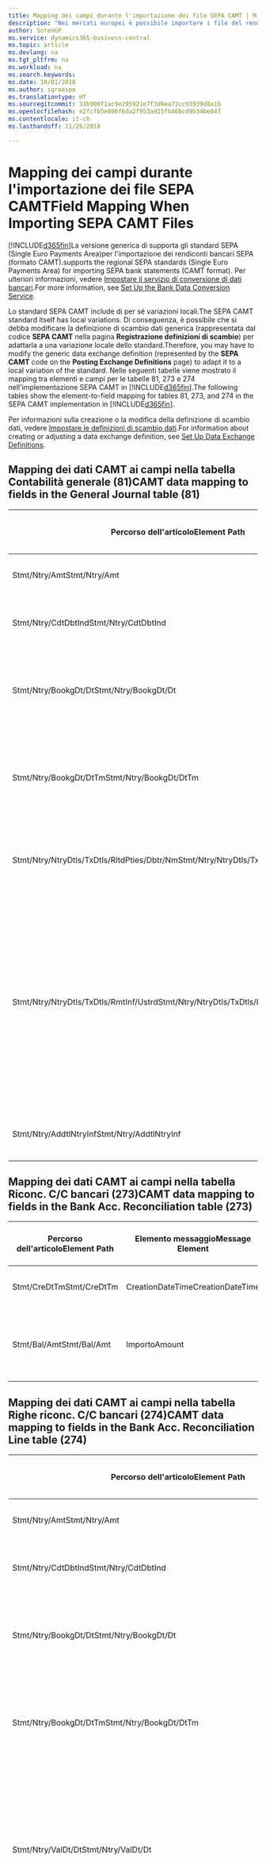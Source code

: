 ```yaml
---
title: Mapping dei campi durante l'importazione dei file SEPA CAMT | Microsoft Docs
description: "Nei mercati europei è possibile importare i file del rendiconto bancario negli standard SEPA (Single Euro Payments Area) locali."
author: SorenGP
ms.service: dynamics365-business-central
ms.topic: article
ms.devlang: na
ms.tgt_pltfrm: na
ms.workload: na
ms.search.keywords: 
ms.date: 10/01/2018
ms.author: sgroespe
ms.translationtype: HT
ms.sourcegitcommit: 33b900f1ac9e295921e7f3d6ea72cc93939d8a1b
ms.openlocfilehash: e2fcfb5e896f6da2f953ad15fb46bcd9b34be047
ms.contentlocale: it-ch
ms.lasthandoff: 11/26/2018

---
```

# <a name="field-mapping-when-importing-sepa-camt-files"></a><span data-ttu-id="e19bf-103">Mapping dei campi durante l'importazione dei file SEPA CAMT</span><span class="sxs-lookup"><span data-stu-id="e19bf-103">Field Mapping When Importing SEPA CAMT Files</span></span>
[!INCLUDE[d365fin](includes/d365fin_md.md)]<span data-ttu-id="e19bf-104">La versione generica di  supporta gli standard SEPA (Single Euro Payments Area)per l'importazione dei rendiconti bancari SEPA (formato CAMT).</span><span class="sxs-lookup"><span data-stu-id="e19bf-104">supports the regional SEPA standards (Single Euro Payments Area) for importing SEPA bank statements (CAMT format).</span></span> <span data-ttu-id="e19bf-105">Per ulteriori informazioni, vedere [Impostare il servizio di conversione di dati bancari](bank-how-setup-bank-data-conversion-service.md).</span><span class="sxs-lookup"><span data-stu-id="e19bf-105">For more information, see [Set Up the Bank Data Conversion Service](bank-how-setup-bank-data-conversion-service.md).</span></span>  

 <span data-ttu-id="e19bf-106">Lo standard SEPA CAMT include di per sé variazioni locali.</span><span class="sxs-lookup"><span data-stu-id="e19bf-106">The SEPA CAMT standard itself has local variations.</span></span> <span data-ttu-id="e19bf-107">Di conseguenza, è possibile che si debba modificare la definizione di scambio dati generica (rappresentata dal codice **SEPA CAMT** nella pagina **Registrazione definizioni di scambio**) per adattarla a una variazione locale dello standard.</span><span class="sxs-lookup"><span data-stu-id="e19bf-107">Therefore, you may have to modify the generic data exchange definition (represented by the **SEPA CAMT** code on the **Posting Exchange Definitions** page) to adapt it to a local variation of the standard.</span></span> <span data-ttu-id="e19bf-108">Nelle seguenti tabelle viene mostrato il mapping tra elementi e campi per le tabelle 81, 273 e 274 nell'implementazione SEPA CAMT in [!INCLUDE[d365fin](includes/d365fin_md.md)].</span><span class="sxs-lookup"><span data-stu-id="e19bf-108">The following tables show the element-to-field mapping for tables 81, 273, and 274 in the SEPA CAMT implementation in [!INCLUDE[d365fin](includes/d365fin_md.md)].</span></span>  

 <span data-ttu-id="e19bf-109">Per informazioni sulla creazione o la modifica della definizione di scambio dati, vedere [Impostare le definizioni di scambio dati](across-how-to-set-up-data-exchange-definitions.md).</span><span class="sxs-lookup"><span data-stu-id="e19bf-109">For information about creating or adjusting a data exchange definition, see [Set Up Data Exchange Definitions](across-how-to-set-up-data-exchange-definitions.md).</span></span>  

## <a name="camt-data-mapping-to-fields-in-the-general-journal-table-81"></a><span data-ttu-id="e19bf-110">Mapping dei dati CAMT ai campi nella tabella Contabilità generale (81)</span><span class="sxs-lookup"><span data-stu-id="e19bf-110">CAMT data mapping to fields in the General Journal table (81)</span></span>  

|<span data-ttu-id="e19bf-111">Percorso dell'articolo</span><span class="sxs-lookup"><span data-stu-id="e19bf-111">Element Path</span></span>|<span data-ttu-id="e19bf-112">Elemento messaggio</span><span class="sxs-lookup"><span data-stu-id="e19bf-112">Message Element</span></span>|<span data-ttu-id="e19bf-113">Tipo di dati</span><span class="sxs-lookup"><span data-stu-id="e19bf-113">Data Type</span></span>|<span data-ttu-id="e19bf-114">Descrizione</span><span class="sxs-lookup"><span data-stu-id="e19bf-114">Description</span></span>|<span data-ttu-id="e19bf-115">Identificatore segno negativo</span><span class="sxs-lookup"><span data-stu-id="e19bf-115">Negative-Sign Identifier</span></span>|<span data-ttu-id="e19bf-116">Nr. campo</span><span class="sxs-lookup"><span data-stu-id="e19bf-116">Field No.</span></span>|<span data-ttu-id="e19bf-117">Nome campo</span><span class="sxs-lookup"><span data-stu-id="e19bf-117">Field Name</span></span>|  
|------------------|---------------------|---------------|-----------------|-------------------------------|---------------|----------------|  
|<span data-ttu-id="e19bf-118">Stmt/Ntry/Amt</span><span class="sxs-lookup"><span data-stu-id="e19bf-118">Stmt/Ntry/Amt</span></span>|<span data-ttu-id="e19bf-119">Importo</span><span class="sxs-lookup"><span data-stu-id="e19bf-119">Amount</span></span>|<span data-ttu-id="e19bf-120">Decimale</span><span class="sxs-lookup"><span data-stu-id="e19bf-120">Decimal</span></span>|<span data-ttu-id="e19bf-121">Specifica l'importo di denaro nel movimento cassa.</span><span class="sxs-lookup"><span data-stu-id="e19bf-121">The amount of money in the cash entry</span></span>||<span data-ttu-id="e19bf-122">13</span><span class="sxs-lookup"><span data-stu-id="e19bf-122">13</span></span>|<span data-ttu-id="e19bf-123">Importo</span><span class="sxs-lookup"><span data-stu-id="e19bf-123">Amount</span></span>|  
|<span data-ttu-id="e19bf-124">Stmt/Ntry/CdtDbtInd</span><span class="sxs-lookup"><span data-stu-id="e19bf-124">Stmt/Ntry/CdtDbtInd</span></span>|<span data-ttu-id="e19bf-125">CreditDebitIndicator</span><span class="sxs-lookup"><span data-stu-id="e19bf-125">CreditDebitIndicator</span></span>|<span data-ttu-id="e19bf-126">Testo</span><span class="sxs-lookup"><span data-stu-id="e19bf-126">Text</span></span>|<span data-ttu-id="e19bf-127">Indica se il movimento è un credito o un debito</span><span class="sxs-lookup"><span data-stu-id="e19bf-127">Indicates whether the entry is a credit or a debit entry</span></span>|<span data-ttu-id="e19bf-128">DBIT</span><span class="sxs-lookup"><span data-stu-id="e19bf-128">DBIT</span></span>|<span data-ttu-id="e19bf-129">13</span><span class="sxs-lookup"><span data-stu-id="e19bf-129">13</span></span>|<span data-ttu-id="e19bf-130">Importo</span><span class="sxs-lookup"><span data-stu-id="e19bf-130">Amount</span></span>|  
|<span data-ttu-id="e19bf-131">Stmt/Ntry/BookgDt/Dt</span><span class="sxs-lookup"><span data-stu-id="e19bf-131">Stmt/Ntry/BookgDt/Dt</span></span>|<span data-ttu-id="e19bf-132">Data</span><span class="sxs-lookup"><span data-stu-id="e19bf-132">Date</span></span>|<span data-ttu-id="e19bf-133">Data</span><span class="sxs-lookup"><span data-stu-id="e19bf-133">Date</span></span>|<span data-ttu-id="e19bf-134">Data in cui un movimento viene registrato in un conto nei registri di chi utilizza il conto</span><span class="sxs-lookup"><span data-stu-id="e19bf-134">The date when an entry is posted to an account on the account servicer's books</span></span>||<span data-ttu-id="e19bf-135">5</span><span class="sxs-lookup"><span data-stu-id="e19bf-135">5</span></span>|<span data-ttu-id="e19bf-136">Data di registrazione:</span><span class="sxs-lookup"><span data-stu-id="e19bf-136">Posting Date</span></span>|  
|<span data-ttu-id="e19bf-137">Stmt/Ntry/BookgDt/DtTm</span><span class="sxs-lookup"><span data-stu-id="e19bf-137">Stmt/Ntry/BookgDt/DtTm</span></span>|<span data-ttu-id="e19bf-138">DataOra</span><span class="sxs-lookup"><span data-stu-id="e19bf-138">DateTime</span></span>|<span data-ttu-id="e19bf-139">DataOra</span><span class="sxs-lookup"><span data-stu-id="e19bf-139">DateTime</span></span>|<span data-ttu-id="e19bf-140">Data e ora in cui un movimento viene registrato in un conto nei registri di chi utilizza il conto</span><span class="sxs-lookup"><span data-stu-id="e19bf-140">The date and time when an entry is posted to an account on the account servicer's books</span></span>||<span data-ttu-id="e19bf-141">5</span><span class="sxs-lookup"><span data-stu-id="e19bf-141">5</span></span>|<span data-ttu-id="e19bf-142">Data di registrazione:</span><span class="sxs-lookup"><span data-stu-id="e19bf-142">Posting Date</span></span>|  
|<span data-ttu-id="e19bf-143">Stmt/Ntry/NtryDtls/TxDtls/RltdPties/Dbtr/Nm</span><span class="sxs-lookup"><span data-stu-id="e19bf-143">Stmt/Ntry/NtryDtls/TxDtls/RltdPties/Dbtr/Nm</span></span>|<span data-ttu-id="e19bf-144">Nome</span><span class="sxs-lookup"><span data-stu-id="e19bf-144">Name</span></span>|<span data-ttu-id="e19bf-145">Testo</span><span class="sxs-lookup"><span data-stu-id="e19bf-145">Text</span></span>|<span data-ttu-id="e19bf-146">Nome della parte che deve una somma di denaro al creditore (finale)</span><span class="sxs-lookup"><span data-stu-id="e19bf-146">The name of the party that owes an amount of money to the (ultimate) creditor</span></span>||<span data-ttu-id="e19bf-147">1221</span><span class="sxs-lookup"><span data-stu-id="e19bf-147">1221</span></span>|<span data-ttu-id="e19bf-148">Informazioni sul pagante</span><span class="sxs-lookup"><span data-stu-id="e19bf-148">Payer Information</span></span>|  
|<span data-ttu-id="e19bf-149">Stmt/Ntry/NtryDtls/TxDtls/RmtInf/Ustrd</span><span class="sxs-lookup"><span data-stu-id="e19bf-149">Stmt/Ntry/NtryDtls/TxDtls/RmtInf/Ustrd</span></span>|<span data-ttu-id="e19bf-150">Non strutturato</span><span class="sxs-lookup"><span data-stu-id="e19bf-150">Unstructured</span></span>|<span data-ttu-id="e19bf-151">Testo</span><span class="sxs-lookup"><span data-stu-id="e19bf-151">Text</span></span>|<span data-ttu-id="e19bf-152">Informazioni fornite per consentire la corrispondenza o riconciliazione di un movimento con gli articoli oggetto del pagamento, come le fatture aziendali in un sistema conto clienti, in un form non strutturato</span><span class="sxs-lookup"><span data-stu-id="e19bf-152">Information supplied to enable the matching/reconciliation of an entry with the items that the payment is intended to settle, such as commercial invoices in an accounts-receivable system, in an unstructured form</span></span>||<span data-ttu-id="e19bf-153">8</span><span class="sxs-lookup"><span data-stu-id="e19bf-153">8</span></span>|<span data-ttu-id="e19bf-154">Descrizione</span><span class="sxs-lookup"><span data-stu-id="e19bf-154">Description</span></span>|  
|<span data-ttu-id="e19bf-155">Stmt/Ntry/AddtlNtryInf</span><span class="sxs-lookup"><span data-stu-id="e19bf-155">Stmt/Ntry/AddtlNtryInf</span></span>|<span data-ttu-id="e19bf-156">AdditionalEntryInformation</span><span class="sxs-lookup"><span data-stu-id="e19bf-156">AdditionalEntryInformation</span></span>|<span data-ttu-id="e19bf-157">Testo</span><span class="sxs-lookup"><span data-stu-id="e19bf-157">Text</span></span>|<span data-ttu-id="e19bf-158">Informazioni aggiuntive relative al movimento</span><span class="sxs-lookup"><span data-stu-id="e19bf-158">Additional information about the entry</span></span>||<span data-ttu-id="e19bf-159">1222</span><span class="sxs-lookup"><span data-stu-id="e19bf-159">1222</span></span>|<span data-ttu-id="e19bf-160">Informazioni sulla transazione</span><span class="sxs-lookup"><span data-stu-id="e19bf-160">Transaction Information</span></span>|  

## <a name="camt-data-mapping-to-fields-in-the-bank-acc-reconciliation-table-273"></a><span data-ttu-id="e19bf-161">Mapping dei dati CAMT ai campi nella tabella Riconc. C/C bancari (273)</span><span class="sxs-lookup"><span data-stu-id="e19bf-161">CAMT data mapping to fields in the Bank Acc. Reconciliation table (273)</span></span>  

|<span data-ttu-id="e19bf-162">Percorso dell'articolo</span><span class="sxs-lookup"><span data-stu-id="e19bf-162">Element Path</span></span>|<span data-ttu-id="e19bf-163">Elemento messaggio</span><span class="sxs-lookup"><span data-stu-id="e19bf-163">Message Element</span></span>|<span data-ttu-id="e19bf-164">Tipo di dati</span><span class="sxs-lookup"><span data-stu-id="e19bf-164">Data Type</span></span>|<span data-ttu-id="e19bf-165">Descrizione</span><span class="sxs-lookup"><span data-stu-id="e19bf-165">Description</span></span>|<span data-ttu-id="e19bf-166">Identificatore segno negativo</span><span class="sxs-lookup"><span data-stu-id="e19bf-166">Negative-Sign Identifier</span></span>|<span data-ttu-id="e19bf-167">Nr. campo</span><span class="sxs-lookup"><span data-stu-id="e19bf-167">Field No.</span></span>|<span data-ttu-id="e19bf-168">Nome campo</span><span class="sxs-lookup"><span data-stu-id="e19bf-168">Field Name</span></span>|  
|------------------|---------------------|---------------|-----------------|-------------------------------|---------------|----------------|  
|<span data-ttu-id="e19bf-169">Stmt/CreDtTm</span><span class="sxs-lookup"><span data-stu-id="e19bf-169">Stmt/CreDtTm</span></span>|<span data-ttu-id="e19bf-170">CreationDateTime</span><span class="sxs-lookup"><span data-stu-id="e19bf-170">CreationDateTime</span></span>|<span data-ttu-id="e19bf-171">Data</span><span class="sxs-lookup"><span data-stu-id="e19bf-171">Date</span></span>|<span data-ttu-id="e19bf-172">Data e ora di creazione del messaggio</span><span class="sxs-lookup"><span data-stu-id="e19bf-172">The date and time when the message was created</span></span>||<span data-ttu-id="e19bf-173">3</span><span class="sxs-lookup"><span data-stu-id="e19bf-173">3</span></span>|<span data-ttu-id="e19bf-174">Data estratto conto</span><span class="sxs-lookup"><span data-stu-id="e19bf-174">Statement Date</span></span>|  
|<span data-ttu-id="e19bf-175">Stmt/Bal/Amt</span><span class="sxs-lookup"><span data-stu-id="e19bf-175">Stmt/Bal/Amt</span></span>|<span data-ttu-id="e19bf-176">Importo</span><span class="sxs-lookup"><span data-stu-id="e19bf-176">Amount</span></span>|<span data-ttu-id="e19bf-177">Decimale</span><span class="sxs-lookup"><span data-stu-id="e19bf-177">Decimal</span></span>|<span data-ttu-id="e19bf-178">Importo risultante dagli importi al netto per tutti i movimenti dare e avere</span><span class="sxs-lookup"><span data-stu-id="e19bf-178">The amount resulting from the netted amounts for all debit and credit entries</span></span>||<span data-ttu-id="e19bf-179">4</span><span class="sxs-lookup"><span data-stu-id="e19bf-179">4</span></span>|<span data-ttu-id="e19bf-180">Saldo finale estratto conto</span><span class="sxs-lookup"><span data-stu-id="e19bf-180">Statement Ending Balance</span></span>|  

## <a name="camt-data-mapping-to-fields-in-the-bank-acc-reconciliation-line-table-274"></a><span data-ttu-id="e19bf-181">Mapping dei dati CAMT ai campi nella tabella Righe riconc. C/C bancari (274)</span><span class="sxs-lookup"><span data-stu-id="e19bf-181">CAMT data mapping to fields in the Bank Acc. Reconciliation Line table (274)</span></span>  

|<span data-ttu-id="e19bf-182">Percorso dell'articolo</span><span class="sxs-lookup"><span data-stu-id="e19bf-182">Element Path</span></span>|<span data-ttu-id="e19bf-183">Elemento messaggio</span><span class="sxs-lookup"><span data-stu-id="e19bf-183">Message Element</span></span>|<span data-ttu-id="e19bf-184">Tipo di dati</span><span class="sxs-lookup"><span data-stu-id="e19bf-184">Data Type</span></span>|<span data-ttu-id="e19bf-185">Descrizione</span><span class="sxs-lookup"><span data-stu-id="e19bf-185">Description</span></span>|<span data-ttu-id="e19bf-186">Identificatore segno negativo</span><span class="sxs-lookup"><span data-stu-id="e19bf-186">Negative-Sign Identifier</span></span>|<span data-ttu-id="e19bf-187">Nr. campo</span><span class="sxs-lookup"><span data-stu-id="e19bf-187">Field No.</span></span>|<span data-ttu-id="e19bf-188">Nome campo</span><span class="sxs-lookup"><span data-stu-id="e19bf-188">Field Name</span></span>|  
|------------------|---------------------|---------------|-----------------|-------------------------------|---------------|----------------|  
|<span data-ttu-id="e19bf-189">Stmt/Ntry/Amt</span><span class="sxs-lookup"><span data-stu-id="e19bf-189">Stmt/Ntry/Amt</span></span>|<span data-ttu-id="e19bf-190">Importo</span><span class="sxs-lookup"><span data-stu-id="e19bf-190">Amount</span></span>|<span data-ttu-id="e19bf-191">Decimale</span><span class="sxs-lookup"><span data-stu-id="e19bf-191">Decimal</span></span>|<span data-ttu-id="e19bf-192">Specifica l'importo di denaro nel movimento cassa.</span><span class="sxs-lookup"><span data-stu-id="e19bf-192">The amount of money in the cash entry</span></span>||<span data-ttu-id="e19bf-193">7</span><span class="sxs-lookup"><span data-stu-id="e19bf-193">7</span></span>|<span data-ttu-id="e19bf-194">Importo estratto conto</span><span class="sxs-lookup"><span data-stu-id="e19bf-194">Statement Amount</span></span>|  
|<span data-ttu-id="e19bf-195">Stmt/Ntry/CdtDbtInd</span><span class="sxs-lookup"><span data-stu-id="e19bf-195">Stmt/Ntry/CdtDbtInd</span></span>|<span data-ttu-id="e19bf-196">CreditDebitIndicator</span><span class="sxs-lookup"><span data-stu-id="e19bf-196">CreditDebitIndicator</span></span>|<span data-ttu-id="e19bf-197">Testo</span><span class="sxs-lookup"><span data-stu-id="e19bf-197">Text</span></span>|<span data-ttu-id="e19bf-198">Indica se il movimento è un credito o un debito</span><span class="sxs-lookup"><span data-stu-id="e19bf-198">Indicates whether the entry is a credit or a debit entry</span></span>|<span data-ttu-id="e19bf-199">DBIT</span><span class="sxs-lookup"><span data-stu-id="e19bf-199">DBIT</span></span>|<span data-ttu-id="e19bf-200">7</span><span class="sxs-lookup"><span data-stu-id="e19bf-200">7</span></span>|<span data-ttu-id="e19bf-201">Importo estratto conto</span><span class="sxs-lookup"><span data-stu-id="e19bf-201">Statement Amount</span></span>|  
|<span data-ttu-id="e19bf-202">Stmt/Ntry/BookgDt/Dt</span><span class="sxs-lookup"><span data-stu-id="e19bf-202">Stmt/Ntry/BookgDt/Dt</span></span>|<span data-ttu-id="e19bf-203">Data</span><span class="sxs-lookup"><span data-stu-id="e19bf-203">Date</span></span>|<span data-ttu-id="e19bf-204">Data</span><span class="sxs-lookup"><span data-stu-id="e19bf-204">Date</span></span>|<span data-ttu-id="e19bf-205">Data in cui un movimento viene registrato in un conto nei registri di chi utilizza il conto</span><span class="sxs-lookup"><span data-stu-id="e19bf-205">The date when an entry is posted to an account on the account servicer's books</span></span>||<span data-ttu-id="e19bf-206">5</span><span class="sxs-lookup"><span data-stu-id="e19bf-206">5</span></span>|<span data-ttu-id="e19bf-207">Data transazione</span><span class="sxs-lookup"><span data-stu-id="e19bf-207">Transaction Date</span></span>|  
|<span data-ttu-id="e19bf-208">Stmt/Ntry/BookgDt/DtTm</span><span class="sxs-lookup"><span data-stu-id="e19bf-208">Stmt/Ntry/BookgDt/DtTm</span></span>|<span data-ttu-id="e19bf-209">DataOra</span><span class="sxs-lookup"><span data-stu-id="e19bf-209">DateTime</span></span>|<span data-ttu-id="e19bf-210">DataOra</span><span class="sxs-lookup"><span data-stu-id="e19bf-210">DateTime</span></span>|<span data-ttu-id="e19bf-211">Data e ora in cui un movimento viene registrato in un conto nei registri di chi utilizza il conto</span><span class="sxs-lookup"><span data-stu-id="e19bf-211">The date and time when an entry is posted to an account on the account servicer's books</span></span>||<span data-ttu-id="e19bf-212">5</span><span class="sxs-lookup"><span data-stu-id="e19bf-212">5</span></span>|<span data-ttu-id="e19bf-213">Data transazione</span><span class="sxs-lookup"><span data-stu-id="e19bf-213">Transaction Date</span></span>|  
|<span data-ttu-id="e19bf-214">Stmt/Ntry/ValDt/Dt</span><span class="sxs-lookup"><span data-stu-id="e19bf-214">Stmt/Ntry/ValDt/Dt</span></span>|<span data-ttu-id="e19bf-215">Data</span><span class="sxs-lookup"><span data-stu-id="e19bf-215">Date</span></span>|<span data-ttu-id="e19bf-216">Data</span><span class="sxs-lookup"><span data-stu-id="e19bf-216">Date</span></span>|<span data-ttu-id="e19bf-217">Data in cui i cespiti diventano disponibili al proprietario del conto nel caso di un movimento in avere o cessano di essere disponibili nel caso di un movimento in dare</span><span class="sxs-lookup"><span data-stu-id="e19bf-217">The date when assets become available to the account owner in case of a credit entry, or cease to be available to the account owner in case of a debit entry</span></span>||<span data-ttu-id="e19bf-218">12</span><span class="sxs-lookup"><span data-stu-id="e19bf-218">12</span></span>|<span data-ttu-id="e19bf-219">Data valuta</span><span class="sxs-lookup"><span data-stu-id="e19bf-219">Value Date</span></span>|  
|<span data-ttu-id="e19bf-220">Stmt/Ntry/ValDt/DtTm</span><span class="sxs-lookup"><span data-stu-id="e19bf-220">Stmt/Ntry/ValDt/DtTm</span></span>|<span data-ttu-id="e19bf-221">DataOra</span><span class="sxs-lookup"><span data-stu-id="e19bf-221">DateTime</span></span>|<span data-ttu-id="e19bf-222">DataOra</span><span class="sxs-lookup"><span data-stu-id="e19bf-222">DateTime</span></span>|<span data-ttu-id="e19bf-223">Data e ora in cui i cespiti diventano disponibili al proprietario del conto nel caso di un movimento in avere o cessano di essere disponibili nel caso di un movimento in dare</span><span class="sxs-lookup"><span data-stu-id="e19bf-223">The date and time when assets become available to the account owner in case of a credit entry, or cease to be available to the account owner in case of a debit entry</span></span>||<span data-ttu-id="e19bf-224">12</span><span class="sxs-lookup"><span data-stu-id="e19bf-224">12</span></span>|<span data-ttu-id="e19bf-225">Data valuta</span><span class="sxs-lookup"><span data-stu-id="e19bf-225">Value Date</span></span>|  
|<span data-ttu-id="e19bf-226">Stmt/Ntry/NtryDtls/TxDtls/RltdPties/Dbtr/Nm</span><span class="sxs-lookup"><span data-stu-id="e19bf-226">Stmt/Ntry/NtryDtls/TxDtls/RltdPties/Dbtr/Nm</span></span>|<span data-ttu-id="e19bf-227">Nome</span><span class="sxs-lookup"><span data-stu-id="e19bf-227">Name</span></span>|<span data-ttu-id="e19bf-228">Testo</span><span class="sxs-lookup"><span data-stu-id="e19bf-228">Text</span></span>|<span data-ttu-id="e19bf-229">Nome della parte che deve una somma di denaro al creditore (finale)</span><span class="sxs-lookup"><span data-stu-id="e19bf-229">The name of the party that owes an amount of money to the (ultimate) creditor</span></span>||<span data-ttu-id="e19bf-230">15</span><span class="sxs-lookup"><span data-stu-id="e19bf-230">15</span></span>|<span data-ttu-id="e19bf-231">Informazioni sul pagante</span><span class="sxs-lookup"><span data-stu-id="e19bf-231">Payer Information</span></span>|  
|<span data-ttu-id="e19bf-232">Stmt/Ntry/NtryDtls/TxDtls/RmtInf/Ustrd</span><span class="sxs-lookup"><span data-stu-id="e19bf-232">Stmt/Ntry/NtryDtls/TxDtls/RmtInf/Ustrd</span></span>|<span data-ttu-id="e19bf-233">Non strutturato</span><span class="sxs-lookup"><span data-stu-id="e19bf-233">Unstructured</span></span>|<span data-ttu-id="e19bf-234">Testo</span><span class="sxs-lookup"><span data-stu-id="e19bf-234">Text</span></span>|<span data-ttu-id="e19bf-235">Informazioni fornite per consentire la corrispondenza o riconciliazione di un movimento con gli articoli oggetto del pagamento, come le fatture aziendali in un sistema conto clienti, in un form non strutturato</span><span class="sxs-lookup"><span data-stu-id="e19bf-235">Information supplied to enable the matching/reconciliation of an entry with the items that the payment is intended to settle, such as commercial invoices in an accounts-receivable system, in an unstructured form</span></span>||<span data-ttu-id="e19bf-236">6</span><span class="sxs-lookup"><span data-stu-id="e19bf-236">6</span></span>|<span data-ttu-id="e19bf-237">Descrizione</span><span class="sxs-lookup"><span data-stu-id="e19bf-237">Description</span></span>|  
|<span data-ttu-id="e19bf-238">Stmt/Ntry/AddtlNtryInf</span><span class="sxs-lookup"><span data-stu-id="e19bf-238">Stmt/Ntry/AddtlNtryInf</span></span>|<span data-ttu-id="e19bf-239">AdditionalEntryInformation</span><span class="sxs-lookup"><span data-stu-id="e19bf-239">AdditionalEntryInformation</span></span>|<span data-ttu-id="e19bf-240">Testo</span><span class="sxs-lookup"><span data-stu-id="e19bf-240">Text</span></span>|<span data-ttu-id="e19bf-241">Informazioni aggiuntive relative al movimento</span><span class="sxs-lookup"><span data-stu-id="e19bf-241">Additional information about the entry</span></span>||<span data-ttu-id="e19bf-242">16</span><span class="sxs-lookup"><span data-stu-id="e19bf-242">16</span></span>|<span data-ttu-id="e19bf-243">Informazioni sulla transazione</span><span class="sxs-lookup"><span data-stu-id="e19bf-243">Transaction Information</span></span>|  

 <span data-ttu-id="e19bf-244">Gli elementi nel nodo **Ntry** importati in [!INCLUDE[d365fin](includes/d365fin_md.md)], ma di cui non è stato eseguito il mapping ad alcun campo, vengono memorizzati nella tabella **Registrazione definizione colonna scambio dati**.</span><span class="sxs-lookup"><span data-stu-id="e19bf-244">Elements in the **Ntry** node that are imported into [!INCLUDE[d365fin](includes/d365fin_md.md)] but not mapped to any fields are stored in the **Posting Exch. Column Def** table.</span></span> <span data-ttu-id="e19bf-245">Gli utenti possono vedere gli elementi nelle pagine **Registrazione riconciliazione pagamenti**, **Collegamento pagamenti** e **Riconciliazioni C/C bancari** scegliendo l'azione **Dettagli riga rendiconto bancario**.</span><span class="sxs-lookup"><span data-stu-id="e19bf-245">Users can view these elements from the **Payment Reconciliation Journal**, **Payment Application**, and **Bank Acc. Reconciliation** pages by choosing the **Bank Statement Line Details** action.</span></span> <span data-ttu-id="e19bf-246">Per ulteriori informazioni, vedere [Riconciliare i pagamenti utilizzando il collegamento automatico](receivables-how-reconcile-payments-auto-application.md).</span><span class="sxs-lookup"><span data-stu-id="e19bf-246">For more information, see [Reconcile Payments Using Automatic Application](receivables-how-reconcile-payments-auto-application.md).</span></span>  
## <a name="see-also"></a><span data-ttu-id="e19bf-247">Vedi anche</span><span class="sxs-lookup"><span data-stu-id="e19bf-247">See Also</span></span>  
[<span data-ttu-id="e19bf-248">Impostazione dello scambio di dati</span><span class="sxs-lookup"><span data-stu-id="e19bf-248">Setting Up Data Exchange</span></span>](across-set-up-data-exchange.md)  
[<span data-ttu-id="e19bf-249">Scambio di dati in modalità elettronica</span><span class="sxs-lookup"><span data-stu-id="e19bf-249">Exchanging Data Electronically</span></span>](across-data-exchange.md)  
<span data-ttu-id="e19bf-250">[Impostare il servizio di conversione di dati bancari](bank-how-setup-bank-data-conversion-service.md) </span><span class="sxs-lookup"><span data-stu-id="e19bf-250">[Set Up the Bank Data Conversion Service](bank-how-setup-bank-data-conversion-service.md) </span></span>  
[<span data-ttu-id="e19bf-251">Utilizzare gli schemi XML per preparare le definizioni di scambio dati</span><span class="sxs-lookup"><span data-stu-id="e19bf-251">Use XML Schemas to Prepare Data Exchange Definitions</span></span>](across-how-to-use-xml-schemas-to-prepare-data-exchange-definitions.md)  
[<span data-ttu-id="e19bf-252">Riconciliare i pagamenti utilizzando il collegamento automatico</span><span class="sxs-lookup"><span data-stu-id="e19bf-252">Reconcile Payments Using Automatic Application</span></span>](receivables-how-reconcile-payments-auto-application.md)  

